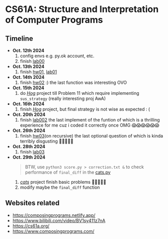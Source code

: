 # CS61A: Structure and Interpretation of Computer Programs
## Timeline
- **Oct. 12th 2024**
  1. config envs e.g. py.ok account, etc.
  2. finish [lab00](./lab/lab00/lab00.py)
- **Oct. 13th 2024**
  1. finish [hw01](./hw/hw01/hw01.py), [lab01](./lab/lab01/lab01.py)
- **Oct. 14th 2024**
  1. finish [hw02](./hw/hw02/hw02.py) :) the last function was interesting OVO
- **Oct. 15th 2024**
  1. do [*Hog*](./project/hog/hog.py) project till Problem 11 which require implementing `sus_strategy` (really interesting proj AwA)
- **Oct. 16th 2024**
  1. finish [*Hog*](./project/hog/hog.py) project, but final strategy is not wise as expected : (
- **Oct. 20th 2024**
  1. finish [lab002](./lab/lab02/lab02.py) the last implement of the funtion of which is a thrilling experience for me cuz i coded it correctly once OMG 😱😱😱😱😱😱
- **Oct. 26th 2024**
  1. finish [hw03](./hw/hw03/hw03.py)(on recursive) the last optional question of which is kinda terribly disgusting 🤢🤢🤢🤢🤢
- **Oct. 28th 2024**
  1. finish [lab03](./lab/lab03/lab03.py)
- **Oct. 29th 2024**
  > BTW, use `python3 score.py > correction.txt &` to check performance of `final_diff` in the [cats.py](./project/cats/cats.py)
  1. [*cats*](./project/cats/cats.py) project finish basic problems 🥺🥺🥺🥺🥺
  2. modify maybe the `final_diff` function

## Websites related
- https://composingprograms.netlify.app/
- https://www.bilibili.com/video/BV1sy411z7nA
- https://cs61a.org/
- https://www.composingprograms.com/

